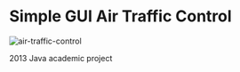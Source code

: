 # Simple GUI Air Traffic Control


![air-traffic-control](https://user-images.githubusercontent.com/11593313/115942856-265aaa80-a4a4-11eb-8b33-21463bee9ca0.gif)

2013 Java academic project
